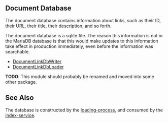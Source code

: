 ## Document Database

The document database contains information about links,
such as their ID, their URL, their title, their description,
and so forth.

The document database is a sqlite file.  The reason this information
is not in the MariaDB database is that this would make updates to
this information take effect in production immediately, even before
the information was searchable.

* [DocumentLinkDbWriter](java/nu/marginalia/linkdb/docs/DocumentDbWriter.java)
* [DocumentLinkDbLoader](java/nu/marginalia/linkdb/docs/DocumentDbReader.java)

**TODO**:  This module should probably be renamed and moved into some other package. 

## See Also

The database is constructed by the [loading-process](../../processes/loading-process), and consumed by the [index-service](../../services-core/index-service).